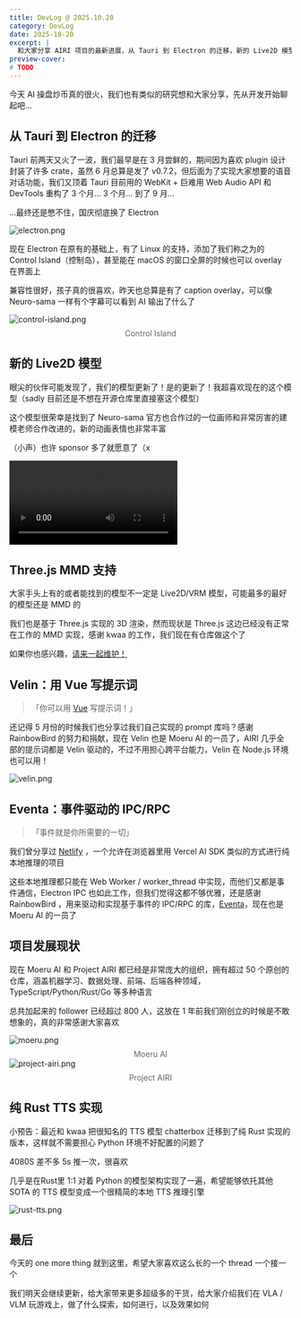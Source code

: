 ```yaml
---
title: DevLog @ 2025.10.20
category: DevLog
date: 2025-10-20
excerpt: |
  和大家分享 AIRI 项目的最新进展，从 Tauri 到 Electron 的迁移，新的 Live2D 模型，以及各种开源项目的更新。
preview-cover:
# TODO
---
```


今天 AI 操盘炒币真的很火，我们也有类似的研究想和大家分享，先从开发开始聊起吧...

## 从 Tauri 到 Electron 的迁移

Tauri 前两天又火了一波，我们最早是在 3 月尝鲜的，期间因为喜欢 plugin 设计封装了许多 crate，虽然 6 月总算是发了 v0.7.2，但后面为了实现大家想要的语音对话功能，我们又顶着 Tauri 目前用的 WebKit + 巨难用 Web Audio API 和 DevTools 重构了 3 个月... 3 个月... 到了 9 月...

...最终还是憋不住，国庆彻底换了 Electron

<img src="./assets/electron.png" alt="electron.png" />

现在 Electron 在原有的基础上，有了 Linux 的支持，添加了我们称之为的 Control Island（控制岛），甚至能在 macOS 的窗口全屏的时候也可以 overlay 在界面上

兼容性很好，孩子真的很喜欢，昨天也总算是有了 caption overlay，可以像 Neuro-sama 一样有个字幕可以看到 AI 输出了什么了

<img src="./assets/control-island.png" alt="control-island.png" />

<div style="text-align: center; font-size: 0.875rem; color: #666; margin-top: 0.5rem;">
Control Island
</div>

## 新的 Live2D 模型

眼尖的伙伴可能发现了，我们的模型更新了！是的更新了！我超喜欢现在的这个模型（sadly 目前还是不想在开源仓库里直接塞这个模型）

这个模型很荣幸是找到了 Neuro-sama 官方也合作过的一位画师和非常厉害的建模老师合作改进的，新的动画表情也非常丰富

（小声）也许 sponsor 多了就愿意了（x

<video src="./assets/airi.mp4" alt="airi.mp4" controls></video>

## Three.js MMD 支持

大家手头上有的或者能找到的模型不一定是 Live2D/VRM 模型，可能最多的最好的模型还是 MMD 的

我们也是基于 Three.js 实现的 3D 渲染，然而现状是 Three.js 这边已经没有正常在工作的 MMD 实现，感谢 kwaa 的工作，我们现在有仓库做这个了

如果你也感兴趣，[请来一起维护！](https://github.com/moeru-ai/three-mmd)

## Velin：用 Vue 写提示词

>「你可以用 [Vue](https://velin-dev.netlify.app/#/) 写提示词！」

还记得 5 月份的时候我们也分享过我们自己实现的 prompt 库吗？感谢 RainbowBird 的努力和捐献，现在 Velin 也是 Moeru AI 的一员了，AIRI 几乎全部的提示词都是 Velin 驱动的，不过不用担心跨平台能力，Velin 在 Node.js 环境也可以用！

<img src="./assets/velin.png" alt="velin.png" />

## Eventa：事件驱动的 IPC/RPC

>「事件就是你所需要的一切」

我们曾分享过 [Netlify](https://velin-dev.netlify.app/#/) ，一个允许在浏览器里用 Vercel AI SDK 类似的方式进行纯本地推理的项目

这些本地推理都只能在 Web Worker / worker_thread 中实现，而他们又都是事件通信，Electron IPC 也如此工作，但我们觉得这都不够优雅，还是感谢 RainbowBird ，用来驱动和实现基于事件的 IPC/RPC 的库，[Eventa](https://github.com/moeru-ai/eventa)，现在也是 Moeru AI 的一员了

## 项目发展现状

现在 Moeru AI 和 Project AIRI 都已经是非常庞大的组织，拥有超过 50 个原创的仓库，涵盖机器学习、数据处理、前端、后端各种领域，TypeScript/Python/Rust/Go 等多种语言

总共加起来的 follower 已经超过 800 人，这放在 1 年前我们刚创立的时候是不敢想象的，真的非常感谢大家喜欢

<img src="./assets/moeru.png" alt="moeru.png" />
<div style="text-align: center; font-size: 0.875rem; color: #666; margin-top: 0.5rem;">
Moeru AI
</div>

<img src="./assets/project-airi.png" alt="project-airi.png" />
<div style="text-align: center; font-size: 0.875rem; color: #666; margin-top: 0.5rem;">
Project AIRI
</div>

## 纯 Rust TTS 实现

小预告：最近和 kwaa 把很知名的 TTS 模型 chatterbox 迁移到了纯 Rust 实现的版本，这样就不需要担心 Python 环境不好配置的问题了

4080S 差不多 5s 推一次，很喜欢

几乎是在Rust里 1:1 对着 Python 的模型架构实现了一遍，希望能够依托其他 SOTA 的 TTS 模型变成一个很精简的本地 TTS 推理引擎

<img src="./assets/rust-tts.png" alt="rust-tts.png" />

## 最后

今天的 one more thing 就到这里，希望大家喜欢这么长的一个 thread 一个接一个

我们明天会继续更新，给大家带来更多超级多的干货，给大家介绍我们在 VLA / VLM 玩游戏上，做了什么探索，如何进行，以及效果如何
